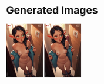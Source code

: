 # Generated Images



<img src="2025_10_11_01_thumb.webp" width="100"/> <img src="2025_10_11_02_thumb.webp" width="100"/>